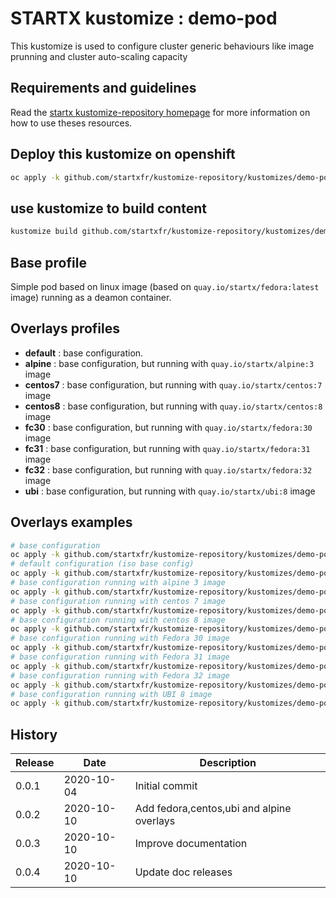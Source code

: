 # STARTX kustomize : demo-pod

This kustomize is used to configure cluster generic behaviours like image prunning and cluster auto-scaling capacity

## Requirements and guidelines

Read the [startx kustomize-repository homepage](https://startxfr.github.io/kustomize-repository) for
more information on how to use theses resources.

## Deploy this kustomize on openshift

```bash
oc apply -k github.com/startxfr/kustomize-repository/kustomizes/demo-pod
```

## use kustomize to build content

```bash
kustomize build github.com/startxfr/kustomize-repository/kustomizes/demo-pod
```

## Base profile

Simple pod based on linux image (based on `quay.io/startx/fedora:latest` image) running as a deamon container.

## Overlays profiles

- **default** : base configuration.
- **alpine** : base configuration, but running with `quay.io/startx/alpine:3` image
- **centos7** : base configuration, but running with `quay.io/startx/centos:7` image
- **centos8** : base configuration, but running with `quay.io/startx/centos:8` image
- **fc30** : base configuration, but running with `quay.io/startx/fedora:30` image
- **fc31** : base configuration, but running with `quay.io/startx/fedora:31` image
- **fc32** : base configuration, but running with `quay.io/startx/fedora:32` image
- **ubi** : base configuration, but running with `quay.io/startx/ubi:8` image

## Overlays examples

```bash
# base configuration
oc apply -k github.com/startxfr/kustomize-repository/kustomizes/demo-pod/base
# default configuration (iso base config)
oc apply -k github.com/startxfr/kustomize-repository/kustomizes/demo-pod/overlays/default
# base configuration running with alpine 3 image
oc apply -k github.com/startxfr/kustomize-repository/kustomizes/demo-pod/overlays/alpine
# base configuration running with centos 7 image
oc apply -k github.com/startxfr/kustomize-repository/kustomizes/demo-pod/overlays/centos7
# base configuration running with centos 8 image
oc apply -k github.com/startxfr/kustomize-repository/kustomizes/demo-pod/overlays/centos8
# base configuration running with Fedora 30 image
oc apply -k github.com/startxfr/kustomize-repository/kustomizes/demo-pod/overlays/fc30
# base configuration running with Fedora 31 image
oc apply -k github.com/startxfr/kustomize-repository/kustomizes/demo-pod/overlays/fc31
# base configuration running with Fedora 32 image
oc apply -k github.com/startxfr/kustomize-repository/kustomizes/demo-pod/overlays/fc32
# base configuration running with UBI 8 image
oc apply -k github.com/startxfr/kustomize-repository/kustomizes/demo-pod/overlays/ubi
```

## History

| Release | Date       | Description
| ------- | ---------- | -----------------------
| 0.0.1   | 2020-10-04 | Initial commit
| 0.0.2   | 2020-10-10 | Add fedora,centos,ubi and alpine overlays
| 0.0.3   | 2020-10-10 | Improve documentation
| 0.0.4   | 2020-10-10 | Update doc releases
